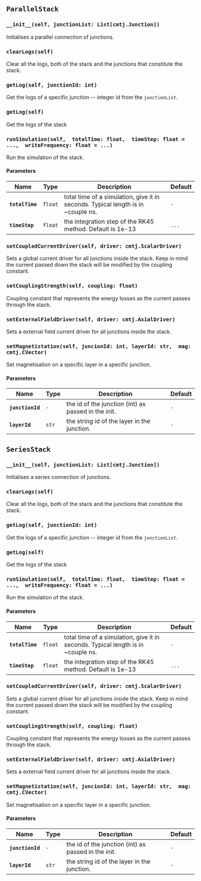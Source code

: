 ## `ParallelStack`
### `__init__(self, junctionList: List[cmtj.Junction])`

Initialises a parallel connection of junctions.




### `clearLogs(self)`

Clear all the logs, both of the stack and the junctions 
        that constitute the stack.




### `getLog(self, junctionId: int)`

Get the logs of a specific junction -- integer id 
        from the `junctionList`.




### `getLog(self)`

Get the logs of the stack




### `runSimulation(self,  totalTime: float,  timeStep: float = ...,  writeFrequency: float = ...)`

Run the simulation of the stack.
#### **Parameters** 
Name | Type | Description | Default
------ | ---- | ----------- | -------
**`totalTime`** | `float` |  total time of a simulation, give it in seconds. Typical length is in ~couple ns. | `-`
**`timeStep`** | `float` |  the integration step of the RK45 method. Default is 1e-13 | `...`



### `setCoupledCurrentDriver(self, driver: cmtj.ScalarDriver)`

Sets a global current driver for all junctions inside the stack.
        Keep in mind the current passed down the stack will be modified 
        by the coupling constant.




### `setCouplingStrength(self, coupling: float)`

Coupling constant that represents the energy losses as the current 
        passes through the stack.




### `setExternalFieldDriver(self, driver: cmtj.AxialDriver)`

Sets a external field current driver for all junctions inside the stack.




### `setMagnetistation(self, juncionId: int, layerId: str,  mag: cmtj.CVector)`

Set magnetisation on a specific layer in a specific junction.
#### **Parameters** 
Name | Type | Description | Default
------ | ---- | ----------- | -------
**`junctionId`** | `-` |  the id of the junction (int) as passed in the init. | `-`
**`layerId`** | `str` |  the string id of the layer in the junction. | `-`


  
## `SeriesStack`
### `__init__(self, junctionList: List[cmtj.Junction])`

Initialises a series connection of junctions.




### `clearLogs(self)`

Clear all the logs, both of the stack and the junctions 
        that constitute the stack.




### `getLog(self, junctionId: int)`

Get the logs of a specific junction -- integer id 
        from the `junctionList`.




### `getLog(self)`

Get the logs of the stack




### `runSimulation(self,  totalTime: float,  timeStep: float = ...,  writeFrequency: float = ...)`

Run the simulation of the stack.
#### **Parameters** 
Name | Type | Description | Default
------ | ---- | ----------- | -------
**`totalTime`** | `float` |  total time of a simulation, give it in seconds. Typical length is in ~couple ns. | `-`
**`timeStep`** | `float` |  the integration step of the RK45 method. Default is 1e-13 | `...`



### `setCoupledCurrentDriver(self, driver: cmtj.ScalarDriver)`

Sets a global current driver for all junctions inside the stack.
        Keep in mind the current passed down the stack will be modified 
        by the coupling constant.




### `setCouplingStrength(self, coupling: float)`

Coupling constant that represents the energy losses as the current 
        passes through the stack.




### `setExternalFieldDriver(self, driver: cmtj.AxialDriver)`

Sets a external field current driver for all junctions inside the stack.




### `setMagnetistation(self, juncionId: int, layerId: str,  mag: cmtj.CVector)`

Set magnetisation on a specific layer in a specific junction.
#### **Parameters** 
Name | Type | Description | Default
------ | ---- | ----------- | -------
**`junctionId`** | `-` |  the id of the junction (int) as passed in the init. | `-`
**`layerId`** | `str` |  the string id of the layer in the junction. | `-`


  
